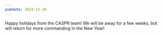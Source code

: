 ```yaml
---
pubdate: 2024-12-20
---
```


Happy holidays from the CASPR team!  We will be away for a few weeks, but will return for more commanding in the New Year!
